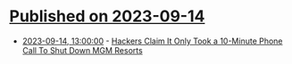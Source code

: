 # [Published on 2023-09-14](index.md)

* [2023-09-14, 13:00:00](https://it.slashdot.org/story/23/09/14/0120204/hackers-claim-it-only-took-a-10-minute-phone-call-to-shut-down-mgm-resorts?utm_source=rss1.0mainlinkanon&utm_medium=feed) - [Hackers Claim It Only Took a 10-Minute Phone Call To Shut Down MGM Resorts](https://it.slashdot.org/story/23/09/14/0120204/hackers-claim-it-only-took-a-10-minute-phone-call-to-shut-down-mgm-resorts?utm_source=rss1.0mainlinkanon&utm_medium=feed)
